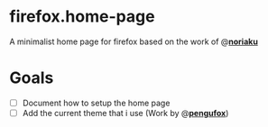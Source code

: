 # firefox.home-page

A minimalist home page for firefox based on the work of @[**noriaku**](https://github.com/noriaku/FirefoxMonolite)

# Goals

- [ ] Document how to setup the home page
- [ ] Add the current theme that i use (Work by @[**pengufox**](https://github.com/p3nguin-kun/pengufox))
